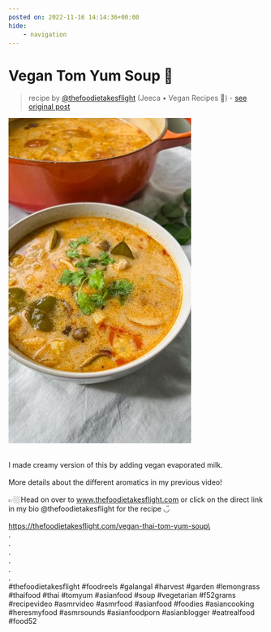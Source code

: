 ```yaml
---
posted on: 2022-11-16 14:14:36+00:00
hide:
    - navigation
---
```


# Vegan Tom Yum Soup 🥣  

> recipe by [@thefoodietakesflight](https://www.instagram.com/thefoodietakesflight/) 
(Jeeca • Vegan Recipes 🥢) - [see original post](https://instagram.com/p/ClBlX4OJNek)

![](../img/thefoodietakesflight_16-11-2022_1411.png)

\
I made creamy version of this by adding vegan evaporated milk.\
\
More details about the different aromatics in my previous video!\
\
👉🏼Head on over to www.thefoodietakesflight.com or click on the direct link in my bio @thefoodietakesflight for the recipe ◡̈ \
\
https://thefoodietakesflight.com/vegan-thai-tom-yum-soup\
\
.\
.\
.\
.\
.\
.\
\#thefoodietakesflight \#foodreels \#galangal \#harvest \#garden \#lemongrass \#thaifood \#thai \#tomyum \#asianfood \#soup \#vegetarian \#f52grams \#recipevideo \#asmrvideo \#asmrfood \#asianfood \#foodies \#asiancooking \#heresmyfood \#asmrsounds \#asianfoodporn \#asianblogger \#eatrealfood \#food52 